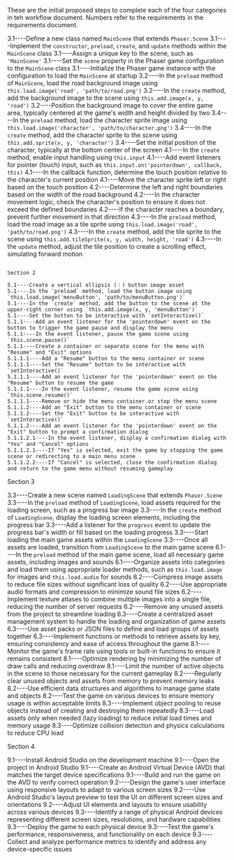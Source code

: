 These are the initial proposed steps to complete each of the four categories in teh workflow document. Numbers refer to the requirements in the requirements document.

3.1----Define a new class named `MainScene` that extends `Phaser.Scene`
3.1----Implement the `constructor`, `preload`, `create`, and `update` methods within the `MainScene` class
3.1----Assign a unique key to the scene, such as `'MainScene'`
3.1----Set the `scene` property in the Phaser game configuration to the `MainScene` class
3.1----Initialize the Phaser game instance with the configuration to load the `MainScene` at startup
3.2----In the `preload` method of `MainScene`, load the road background image using `this.load.image('road', 'path/to/road.png')`
3.2----In the `create` method, add the background image to the scene using `this.add.image(x, y, 'road')`
3.2----Position the background image to cover the entire game area, typically centered at the game's width and height divided by two
3.4----In the `preload` method, load the character sprite image using `this.load.image('character', 'path/to/character.png')`
3.4----In the `create` method, add the character sprite to the scene using `this.add.sprite(x, y, 'character')`
3.4----Set the initial position of the character, typically at the bottom center of the screen
4.1----In the `create` method, enable input handling using `this.input`
4.1----Add event listeners for pointer (touch) input, such as `this.input.on('pointerdown', callback, this)`
4.1----In the callback function, determine the touch position relative to the character's current position
4.1----Move the character sprite left or right based on the touch position
4.2----Determine the left and right boundaries based on the width of the road background
4.2----In the character movement logic, check the character's position to ensure it does not exceed the defined boundaries
4.2----If the character reaches a boundary, prevent further movement in that direction
4.3----In the `preload` method, load the road image as a tile sprite using `this.load.image('road', 'path/to/road.png')`
4.3----In the `create` method, add the tile sprite to the scene using `this.add.tileSprite(x, y, width, height, 'road')`
4.3----In the `update` method, adjust the tile position to create a scrolling effect, simulating forward motion
```

Section 2

5.1----Create a vertical ellipsis (⋮) button image asset
5.1----In the `preload` method, load the button image using `this.load.image('menuButton', 'path/to/menuButton.png')`
5.1----In the `create` method, add the button to the scene at the upper-right corner using `this.add.image(x, y, 'menuButton')`
5.1----Set the button to be interactive with `setInteractive()`
5.1.1----Add an event listener for the 'pointerdown' event on the button to trigger the game pause and display the menu
5.1.1----In the event listener, pause the game scene using `this.scene.pause()`
5.1.1----Create a container or separate scene for the menu with "Resume" and "Exit" options
5.1.1.1----Add a "Resume" button to the menu container or scene
5.1.1.1----Set the "Resume" button to be interactive with `setInteractive()`
5.1.1.1----Add an event listener for the 'pointerdown' event on the "Resume" button to resume the game
5.1.1.1----In the event listener, resume the game scene using `this.scene.resume()`
5.1.1.1----Remove or hide the menu container or stop the menu scene
5.1.1.2----Add an "Exit" button to the menu container or scene
5.1.1.2----Set the "Exit" button to be interactive with `setInteractive()`
5.1.1.2----Add an event listener for the 'pointerdown' event on the "Exit" button to prompt a confirmation dialog
5.1.1.2.1----In the event listener, display a confirmation dialog with "Yes" and "Cancel" options
5.1.1.2.1----If "Yes" is selected, exit the game by stopping the game scene or redirecting to a main menu scene
5.1.1.2.2----If "Cancel" is selected, close the confirmation dialog and return to the game menu without resuming gameplay
```

Section 3

3.3----Create a new scene named `LoadingScene` that extends `Phaser.Scene`
3.3----In the `preload` method of `LoadingScene`, load assets required for the loading screen, such as a progress bar image
3.3----In the `create` method of `LoadingScene`, display the loading screen elements, including the progress bar
3.3----Add a listener for the `progress` event to update the progress bar's width or fill based on the loading progress
3.3----Start loading the main game assets within the `LoadingScene`
3.3----Once all assets are loaded, transition from `LoadingScene` to the main game scene
6.1----In the `preload` method of the main game scene, load all necessary game assets, including images and sounds
6.1----Organize assets into categories and load them using appropriate loader methods, such as `this.load.image` for images and `this.load.audio` for sounds
6.2----Compress image assets to reduce file sizes without significant loss of quality
6.2----Use appropriate audio formats and compression to minimize sound file sizes
6.2----Implement texture atlases to combine multiple images into a single file, reducing the number of server requests
6.2----Remove any unused assets from the project to streamline loading
6.3----Create a centralized asset management system to handle the loading and organization of game assets
6.3----Use asset packs or JSON files to define and load groups of assets together
6.3----Implement functions or methods to retrieve assets by key, ensuring consistency and ease of access throughout the game
8.1----Monitor the game's frame rate using tools or built-in functions to ensure it remains consistent
8.1----Optimize rendering by minimizing the number of draw calls and reducing overdraw
8.1----Limit the number of active objects in the scene to those necessary for the current gameplay
8.2----Regularly clear unused objects and assets from memory to prevent memory leaks
8.2----Use efficient data structures and algorithms to manage game state and objects
8.2----Test the game on various devices to ensure memory usage is within acceptable limits
8.3----Implement object pooling to reuse objects instead of creating and destroying them repeatedly
8.3----Load assets only when needed (lazy loading) to reduce initial load times and memory usage
8.3----Optimize collision detection and physics calculations to reduce CPU load

Section 4

9.1----Install Android Studio on the development machine
9.1----Open the project in Android Studio
9.1----Create an Android Virtual Device (AVD) that matches the target device specifications
9.1----Build and run the game on the AVD to verify correct operation
9.2----Design the game's user interface using responsive layouts to adapt to various screen sizes
9.2----Use Android Studio's layout preview to test the UI on different screen sizes and orientations
9.2----Adjust UI elements and layouts to ensure usability across various devices
9.3----Identify a range of physical Android devices representing different screen sizes, resolutions, and hardware capabilities
9.3----Deploy the game to each physical device
9.3----Test the game's performance, responsiveness, and functionality on each device
9.3----Collect and analyze performance metrics to identify and address any device-specific issues 



